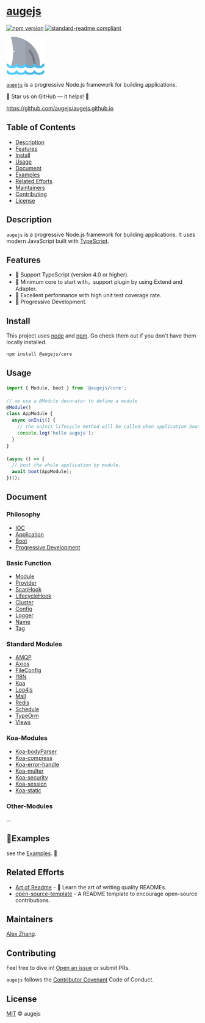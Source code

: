 # [augejs](https://github.com/augejs/augejs.github.io)

[![npm version](https://badge.fury.io/js/%40augejs%2Fcore.svg)](https://www.npmjs.com/package/@augejs/core) [![standard-readme compliant](https://img.shields.io/badge/readme%20style-standard-brightgreen.svg?style=flat-square)](https://github.com/RichardLitt/standard-readme)

<img height="100px" src="./docs/assets/logo.svg">

[`augejs`](https://github.com/augejs/augejs.github.io) is a progressive Node.js framework for building applications.

:star2: Star us on GitHub — it helps! :clap:

https://github.com/augejs/augejs.github.io

## Table of Contents

- [Description](#description)
- [Features](#features)
- [Install](#install)
- [Usage](#usage)
- [Document](#document)
- [Examples](#Examples)
- [Related Efforts](#related-efforts)
- [Maintainers](#maintainers)
- [Contributing](#contributing)
- [License](#license)

## Description

`augejs` is a progressive Node.js framework for building applications. It uses modern JavaScript built with [TypeScript](http://www.typescriptlang.org/).

## Features

+ :penguin: Support TypeScript (version 4.0 or higher).
+ :shell: Minimum core to start with，support plugin by using Extend and Adapter.
+  :lollipop: ​Excellent performance with high unit test coverage rate.
+ :bread: Progressive Development.

## Install

This project uses [node](http://nodejs.org) and [npm](https://npmjs.com). Go check them out if you don't have them locally installed.

```sh
npm install @augejs/core
```

## Usage

```javascript
import { Module, boot } from '@augejs/core';

// we use a @Module decorator to define a module
@Module()
class AppModule {
  async onInit() {
    // the onInit lifecycle method will be called when application boot
    console.log('hello augejs');
  }
}

(async () => {
  // boot the whole application by module.
  await boot(AppModule);
})();
```

## Document

### Philosophy

+ [IOC](./docs/Philosophy/IOC.md)
+ [Application](./docs/Philosophy/Application.md)
+ [Boot](./docs/Philosophy/boot.md)
+ [Progressive Development](./docs/Philosophy/Progressive-Development.md)

### Basic Function

+ [Module](./docs/BasicFunction/Module.md)
+ [Provider](./docs/BasicFunction/Provider.md)
+ [ScanHook](./docs/BasicFunction/ScanHook.md)
+ [LifecycleHook](./docs/BasicFunction/LifecycleHook.md)
+ [Cluster](./docs/BasicFunction/Cluster.md)
+ [Config](./docs/BasicFunction/Config.md)
+ [Logger](./docs/BasicFunction/Logger.md)
+ [Name](./docs/BasicFunction/Name.md)
+ [Tag](./docs/BasicFunction/Tag.md)

### Standard Modules

+ [AMQP](./docs/StandardModules/AMQP.md)
+ [Axios](./docs/StandardModules/Axios.md)
+ [FileConfig](./docs/StandardModules/FileConfig.md)
+ [I18N](./docs/StandardModules/I18N.md)
+ [Koa](./docs/StandardModules/Koa.md)
+ [Log4js](./docs/StandardModules/Log4js.md)
+ [Mail](./docs/StandardModules/Mail.md)
+ [Redis](./docs/StandardModules/Redis.md)
+ [Schedule](./docs/StandardModules/Schedule.md)
+ [TypeOrm](./docs/StandardModules/TypeOrm.md)
+ [Views](./docs/StandardModules/Views.md)

### Koa-Modules

+ [Koa-bodyParser](./docs/StandardModules/Koa-bodyParser.md)
+ [Koa-compress](./docs/StandardModules/Koa-compress.md)
+ [Koa-error-handle](./docs/StandardModules/Koa-error-handle.md)
+ [Koa-multer](./docs/StandardModules/Koa-multer.md)
+ [Koa-security](./docs/StandardModules/Koa-security.md)
+ [Koa-session](./docs/StandardModules/Koa-session.md)
+ [Koa-static](./docs/StandardModules/Koa-static.md)

### Other-Modules

...

## :beers:Examples

see the [Examples](https://github.com/augejs/examples). :open_book:

## Related Efforts

- [Art of Readme](https://github.com/noffle/art-of-readme) - 💌 Learn the art of writing quality READMEs.
- [open-source-template](https://github.com/davidbgk/open-source-template/) - A README template to encourage open-source contributions.

## Maintainers

[Alex Zhang](https://github.com/alex-zhang).

## Contributing

Feel free to dive in! [Open an issue](https://github.com/augejs/core/issues) or submit PRs.

`augejs` follows the [Contributor Covenant](http://contributor-covenant.org/version/1/3/0/) Code of Conduct.

## License

[MIT](LICENSE) © augejs
